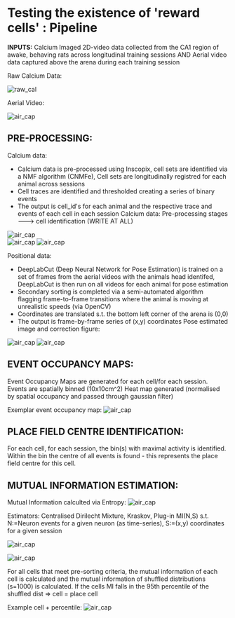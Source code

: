 
# **Testing the existence of 'reward cells' : Pipeline**

**INPUTS:**
Calcium Imaged 2D-video data collected from the CA1 region of awake, behaving rats across longitudinal training sessions 
                                                                AND 
                             Aerial video data captured above the arena during each training session 
                            
  Raw Calcium Data: 
  
  
   ![raw_cal](rmimages/GH_RC.tif)
       
       
  Aerial Video:
  
  
   ![air_cap](rmimages/GH_AC.png)
                             
                             

## **PRE-PROCESSING:**
Calcium data:
- Calcium data is pre-processed using Inscopix, cell sets are identified via a NMF algorithm (CNMFe), Cell sets are longitudinally registred for each animal across sessions
- Cell traces are identified and thresholded creating a series of binary events 
- The output is cell_id's for each animal and the respective trace and events of each cell in each session
Calcium data: 
Pre-processing stages ---> cell identification (WRITE AT ALL) 

![air_cap](rmimages/CIpreprocessing.PNG)  
![air_cap](rmimages/trace.png)
![air_cap](rmimages/events.png)  

Positional data:
- DeepLabCut (Deep Neural Network for Pose Estimation) is trained on a set of frames from the aerial videos with the animals head identifed, DeepLabCut is then run on all videos    for each animal for pose estimation
- Secondary sorting is completed via a semi-automated algorithm flagging frame-to-frame transitions where the animal is moving at unrealistic speeds (via OpenCV)
- Coordinates are translated s.t. the bottom left corner of the arena is (0,0)
- The output is frame-by-frame series of (x,y) coordinates 
Pose estimated image and correction figure: 

![air_cap](rmimages/DLCfig.png)
![air_cap](rmimages/corrected_DLC.png)



## **EVENT OCCUPANCY MAPS:**

Event Occupancy Maps are generated for each cell/for each session. 
Events are spatially binned (10x10cm^2)
Heat map generated (normalised by spatial occupancy and passed through gaussian filter) 

Exemplar event occupancy map: 
![air_cap](rmimages/eventocc.png)



## **PLACE FIELD CENTRE IDENTIFICATION:** 

For each cell, for each session, the bin(s) with maximal activity is identified. 
Within the bin the centre of all events is found - this represents the place field centre for this cell. 

## **MUTUAL INFORMATION ESTIMATION:**

Mutual Information calculted via Entropy:
![air_cap](rmimages/entropydefn.PNG)

Estimators: Centralised Dirilecht Mixture, Kraskov, Plug-in 
MI(N,S) s.t. N:=Neuron events for a given neuron (as time-series), S:=(x,y) coordinates for a given session 

![air_cap](rmimages/MIpipeline.PNG)

![air_cap](rmimages/CDMfig.PNG)

For all cells that meet pre-sorting criteria, the mutual information of each cell is calculated and the mutual information of shuffled distributions (s=1000) is calculated.
If the cells MI falls in the 95th percentile of the shuffled dist => cell = place cell 

Example cell + percentile: 
![air_cap](rmimages/MIplacecell.png)


